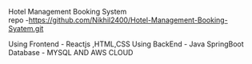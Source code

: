 Hotel Management Booking System   
repo -https://github.com/Nikhil2400/Hotel-Management-Booking-Syatem.git


Using Frontend - Reactjs ,HTML,CSS 
Using BackEnd -  Java SpringBoot 
Database - MYSQL AND AWS CLOUD
